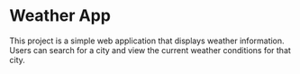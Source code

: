 # Weather App
This project is a simple web application that displays weather information. Users can search for a city and view the current weather conditions for that city.
